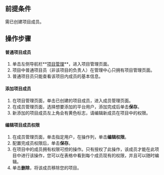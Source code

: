 ## 前提条件
需已创建项目成员。


## 操作步骤
#### 普通项目成员
1. 单击左侧导航栏**[项目管理](https://console.cloud.tencent.com/taop/manager-project)**，进入项目管理页面。
2. 项目中普通项目员（非该项目的负责人）在管理中心只拥有项目管理页面。
3. 普通项目员只能查看该项目内成员的基本信息。

#### 添加项目成员
1. 在项目管理页面，单击已创建的项目成员，进入成员管理页面。
2. 在成员管理页面，选择想要添加的平台用户，添加完成后单击**保存**。
3. 新添加的项目成员左上角会有黄色标志，请编辑新成员在项目中的权限。

#### 编辑项目成员权限
1. 在成员管理页面，单击指定用户，在操作列，单击**编辑权限**。
2. 配置完成员权限后，单击**保存**。
3. 在项目中的成员拥有权限可控的操作。只有授权了此操作，该成员才能在此项目中进行该操作，您可以在表格中看到每个成员现有的权限，并且可以随时编辑。
4. 单击**删除**，将该成员移除您的项目。



